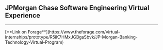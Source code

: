 ## JPMorgan Chase Software Engineering Virtual Experience

<hr>
[**Link on Forage**](https://www.theforage.com/virtual-internships/prototype/R5iK7HMxJGBgaSbvk/JP-Morgan-Banking-Technology-Virtual-Program)

